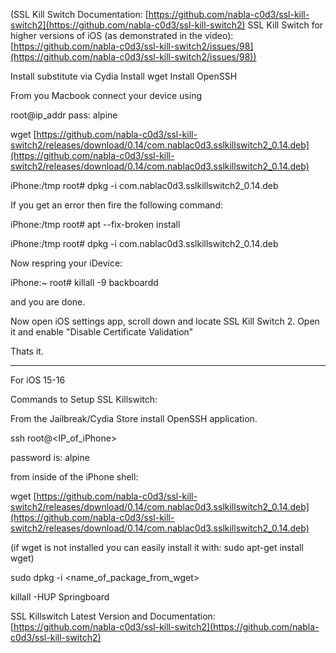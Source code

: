 
(SSL Kill Switch Documentation: [https://github.com/nabla-c0d3/ssl-kill-switch2](https://github.com/nabla-c0d3/ssl-kill-switch2)
SSL Kill Switch for higher versions of iOS (as demonstrated in the video): [https://github.com/nabla-c0d3/ssl-kill-switch2/issues/98](https://github.com/nabla-c0d3/ssl-kill-switch2/issues/98))

Install substitute via Cydia
Install wget
Install OpenSSH

From you Macbook connect your device using

root@ip_addr
pass: alpine

wget [https://github.com/nabla-c0d3/ssl-kill-switch2/releases/download/0.14/com.nablac0d3.sslkillswitch2_0.14.deb](https://github.com/nabla-c0d3/ssl-kill-switch2/releases/download/0.14/com.nablac0d3.sslkillswitch2_0.14.deb)

iPhone:/tmp root# dpkg -i com.nablac0d3.sslkillswitch2_0.14.deb

If you get an error then fire the following command:

iPhone:/tmp root# apt --fix-broken install

iPhone:/tmp root# dpkg -i com.nablac0d3.sslkillswitch2_0.14.deb

Now respring your iDevice:

iPhone:~ root# killall -9 backboardd

and you are done.

Now open iOS settings app, scroll down and locate SSL Kill Switch 2. Open it and enable "Disable Certificate Validation"

Thats it.

--------

For iOS 15-16

Commands to Setup SSL Killswitch:

From the Jailbreak/Cydia Store install OpenSSH application.

ssh root@<IP_of_iPhone>

password is: alpine

from inside of the iPhone shell:

wget [https://github.com/nabla-c0d3/ssl-kill-switch2/releases/download/0.14/com.nablac0d3.sslkillswitch2_0.14.deb](https://github.com/nabla-c0d3/ssl-kill-switch2/releases/download/0.14/com.nablac0d3.sslkillswitch2_0.14.deb)

(if wget is not installed you can easily install it with: sudo apt-get install wget)

sudo dpkg -i <name_of_package_from_wget>

killall -HUP Springboard

  

SSL Killswitch Latest Version and Documentation: [https://github.com/nabla-c0d3/ssl-kill-switch2](https://github.com/nabla-c0d3/ssl-kill-switch2)

